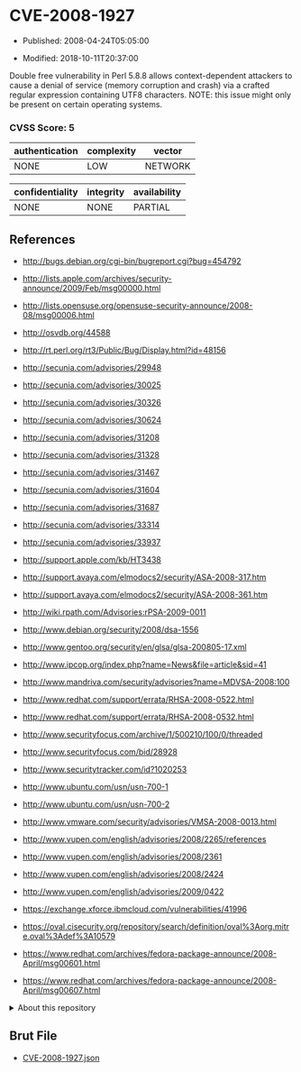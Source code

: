 # CVE-2008-1927

- Published: 2008-04-24T05:05:00

- Modified: 2018-10-11T20:37:00

Double free vulnerability in Perl 5.8.8 allows context-dependent attackers to cause a denial of service (memory corruption and crash) via a crafted regular expression containing UTF8 characters.  NOTE: this issue might only be present on certain operating systems.

### CVSS Score: **5**

| authentication | complexity | vector |
| --- | --- | --- |
| NONE | LOW | NETWORK |

| confidentiality | integrity | availability |
| --- | --- | --- |
| NONE | NONE | PARTIAL |

## References

* http://bugs.debian.org/cgi-bin/bugreport.cgi?bug=454792

* http://lists.apple.com/archives/security-announce/2009/Feb/msg00000.html

* http://lists.opensuse.org/opensuse-security-announce/2008-08/msg00006.html

* http://osvdb.org/44588

* http://rt.perl.org/rt3/Public/Bug/Display.html?id=48156

* http://secunia.com/advisories/29948

* http://secunia.com/advisories/30025

* http://secunia.com/advisories/30326

* http://secunia.com/advisories/30624

* http://secunia.com/advisories/31208

* http://secunia.com/advisories/31328

* http://secunia.com/advisories/31467

* http://secunia.com/advisories/31604

* http://secunia.com/advisories/31687

* http://secunia.com/advisories/33314

* http://secunia.com/advisories/33937

* http://support.apple.com/kb/HT3438

* http://support.avaya.com/elmodocs2/security/ASA-2008-317.htm

* http://support.avaya.com/elmodocs2/security/ASA-2008-361.htm

* http://wiki.rpath.com/Advisories:rPSA-2009-0011

* http://www.debian.org/security/2008/dsa-1556

* http://www.gentoo.org/security/en/glsa/glsa-200805-17.xml

* http://www.ipcop.org/index.php?name=News&file=article&sid=41

* http://www.mandriva.com/security/advisories?name=MDVSA-2008:100

* http://www.redhat.com/support/errata/RHSA-2008-0522.html

* http://www.redhat.com/support/errata/RHSA-2008-0532.html

* http://www.securityfocus.com/archive/1/500210/100/0/threaded

* http://www.securityfocus.com/bid/28928

* http://www.securitytracker.com/id?1020253

* http://www.ubuntu.com/usn/usn-700-1

* http://www.ubuntu.com/usn/usn-700-2

* http://www.vmware.com/security/advisories/VMSA-2008-0013.html

* http://www.vupen.com/english/advisories/2008/2265/references

* http://www.vupen.com/english/advisories/2008/2361

* http://www.vupen.com/english/advisories/2008/2424

* http://www.vupen.com/english/advisories/2009/0422

* https://exchange.xforce.ibmcloud.com/vulnerabilities/41996

* https://oval.cisecurity.org/repository/search/definition/oval%3Aorg.mitre.oval%3Adef%3A10579

* https://www.redhat.com/archives/fedora-package-announce/2008-April/msg00601.html

* https://www.redhat.com/archives/fedora-package-announce/2008-April/msg00607.html

<details>
<summary>About this repository</summary> 

  This repository is part of the project [Live Hack CVE](https://github.com/Live-Hack-CVE). Main website can be found [www.live-hack.org](https://www.live-hack.org) 
  
  Made by [Sn0wAlice](https://github.com/Sn0wAlice) for the people that care about security and need to have a feed of the latest CVEs. Hope you enjoy it, don't forget to star the repo and follow me on [Twitter](https://twitter.com/Sn0wAlice) and [Github](https://github.com/Sn0wAlice). And that is my [personnal website](https://www.alice-snow.me/)

  - [Home Page](https://github.com/Live-Hack-CVE)
  - [Framework](https://github.com/Live-Hack-CVE/cve-framework)
  - [CVE database](https://github.com/Live-Hack-CVE/full_database)
  - [Changelog](https://github.com/Live-Hack-CVE/Changelog)
</details>

## Brut File

* [CVE-2008-1927.json](https://raw.githubusercontent.com/Live-Hack-CVE/full_database/main/cves/2008/CVE-2008-1927.json)

